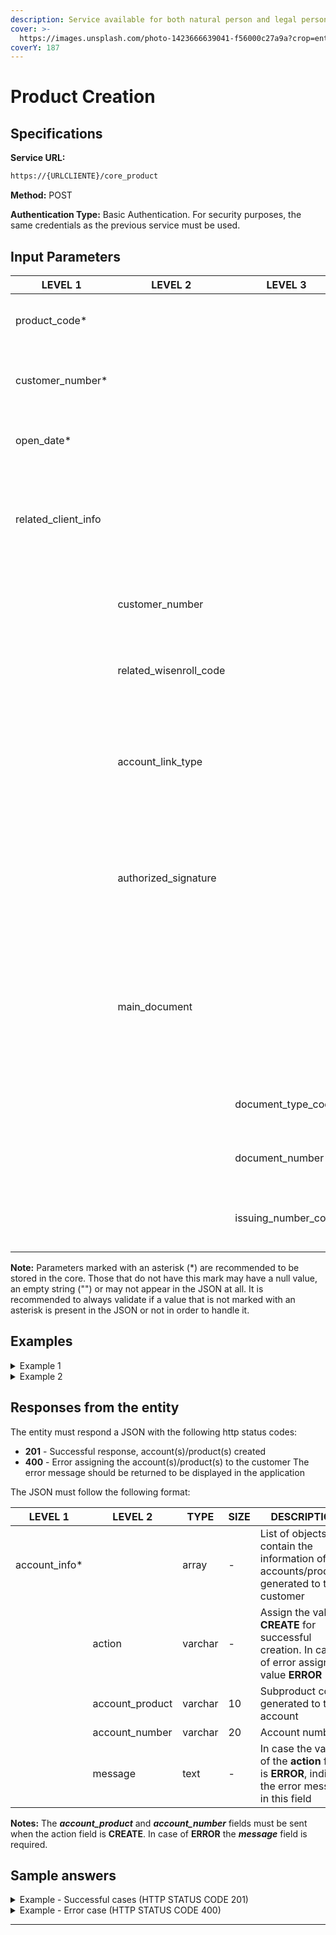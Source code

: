 ```yaml
---
description: Service available for both natural person and legal person.
cover: >-
  https://images.unsplash.com/photo-1423666639041-f56000c27a9a?crop=entropy&cs=tinysrgb&fm=jpg&ixid=MnwxOTcwMjR8MHwxfHNlYXJjaHwxfHxvbmxpbmUlMjBiYW5rfGVufDB8fHx8MTY3NTk4MzYyNg&ixlib=rb-4.0.3&q=80
coverY: 187
---
```



# Product Creation

## Specifications

**Service URL:**

```bash
https://{URLCLIENTE}/core_product
```

**Method:** POST

**Authentication Type:**  Basic Authentication. For security purposes, the same credentials as the previous service must be used.

## **Input Parameters**

| LEVEL 1               | LEVEL 2                  | LEVEL 3                  | TYPE    | LENGTH | DESCRIPTION                                                                                                                                |
| --------------------- | ------------------------ | ------------------------ | ------- | ---- | ------------------------------------------------------------------------------------------------------------------------------------------ |
| product\_code*        |                          |                          | varchar | 4    | Product code. Must be the same as the entity's code                                                                                        |
| customer\_number*     |                          |                          | integer | -    | Customer number returned in client creation service                                                                                        |
| open\_date*           |                          |                          | date    | -    | Opening date in YYYY-MM-DD format                                                                                                          |
| related\_client\_info |                          |                          | array   | -    | List of related accounts to be created. They can be beneficiaries or joint account holders                                                 |
|                       | customer\_number         |                          | integer | -    | Customer number of the related account in the entity's core                                                                                |
|                       | related\_wisenroll\_code |                          | integer | -    | Wisenroll code of the related account in the entity's core                                                                                 |
|                       | account\_link\_type      |                          | varchar | 2    | Type of link between the person and the account. Check the values in the [Annex](static-data.md), table **Account Link Type**              |
|                       | authorized\_signature    |                          | integer | -    | Flag indicating whether the related person is a signer of the account: 1 for True and 0 for False                                          |
|                       | main\_document           |                          | object  | -    | Object indicating information about the related person's document. Sent as additional information if required                              |
|                       |                          | document\_type\_code     | varchar | 20   | Document type of the related person                                                                                                        |
|                       |                          | document\_number         | varchar | 20   | Document number of the related person                                                                                                      |
|                       |                          | issuing\_number\_code    | varchar | 2    | Country issuing the document in Alpha-2 format                                                                                             |

**Note:** Parameters marked with an asterisk (\*) are recommended to be stored in the core. Those that do not have this mark may have a null value, an empty string ("") or may not appear in the JSON at all. It is recommended to always validate if a value that is not marked with an asterisk is present in the JSON or not in order to handle it.
## Examples

<details>

<summary>Example 1 </summary>

```
{
	"product_code": “AH01”,
	"customer_number": 1234,
	"open_date": “2021-01-02”,
}
```

</details>

<details>

<summary>Example 2 </summary>

```
{
	"product_code": “AH01”,
	"customer_number": 1234,
	"open_date": “2021-01-02”,
	"related_client_info":[
		{
			"authorized_signature":1,
			"customer_number":46,
			"related_wisenroll_code":"K9ZW56",
			"main_document":{
				"document_type_code":"SSN",
				"document_number":"111010001",
				"issuing_country_code":"US"
			},
			"account_link_type_code":"O"
		},
		...
   ],
}
```

</details>

## Responses from the entity

The entity must respond a JSON with the following http status codes:

* **201** - Successful response, account(s)/product(s) created
* **400** - Error assigning the account(s)/product(s) to the customer The error message should be returned to be displayed in the application

The JSON must follow the following format:

| LEVEL 1               | LEVEL 2                  | TYPE    | SIZE   | DESCRIPTION                                                                                                            |
| --------------------- | ------------------------ | ------- | ------ | ---------------------------------------------------------------------------------------------------------------------- |
| account\_info*        |                          | array   |   -    | List of objects that contain the information of the accounts/products generated to the customer                        |
|                       | action                   | varchar |   -    | Assign the value **CREATE** for successful creation. In case of error assign the value **ERROR**                       |
|                       | account_product          | varchar |   10   | Subproduct code generated to the account                                                                               |
|                       | account_number           | varchar |   20   | Account number                                                                                                         |
|                       | message                  | text    |   -    | In case the value of the **action** field is **ERROR**, indicate the error message in this field                       |

**Notes:** The _**account_product**_ and _**account_number**_ fields must be sent when the action field is **CREATE**. In case of **ERROR** the _**message**_ field is required.

## Sample answers

<details>

<summary>Example - Successful cases (HTTP STATUS CODE 201)</summary>

```
{
    "accounts_info":[
       {
          "action":"CREATE",
          "account_product":"SAV1",
          "account_number":"000201000903"
       }
    ]
}
```

```
{
    "accounts_info":[
       {
          "action":"CREATE",
          "account_product":"SAV1",
          "account_number":"000201000903"
       },
	   {
          "action":"CREATE",
          "account_product":"SAV2",
          "account_number":"000221000148"
       }
    ]
}
```

</details>

<details>

<summary>Example - Error case (HTTP STATUS CODE 400)</summary>

```
{
    "accounts_info":[
       {
          "action":"ERROR",
          "account_product":"NOW2",
          "message":"ERROR MESSAGE"
       }
    ]
}
```

</details>

***

